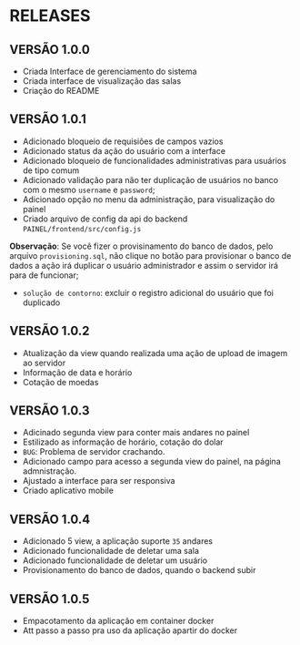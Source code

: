 # RELEASES

## VERSÃO 1.0.0

* Criada Interface de gerenciamento do sistema
* Criada interface de visualização das salas
* Criação do README

## VERSÃO 1.0.1

* Adicionado bloqueio de requisiões de campos vazios
* Adicionado status da ação do usuário com a interface
* Adicionado bloqueio de funcionalidades administrativas para usuários de tipo comum
* Adicionado validação para não ter duplicação de usuários no banco com o mesmo `username` e `password`;
* Adicionado opção no menu da administração, para visualização do painel
* Criado arquivo de config da api do backend `PAINEL/frontend/src/config.js`
 
**Observação**: Se você fizer o provisinamento do banco de dados, pelo arquivo `provisioning.sql`, não clique no botão para provisionar o banco de dados
a ação irá duplicar o usuário administrador e assim o servidor irá para de funcionar;

- `solução de contorno`: excluir o registro adicional do usuário que foi duplicado

## VERSÃO 1.0.2

* Atualização da view quando realizada uma ação de upload de imagem ao servidor
* Informação de data e horário
* Cotação de moedas


## VERSÃO 1.0.3 

* Adicinado segunda view para conter mais andares no painel
* Estilizado as informação de horário, cotação do dolar
* `BUG`: Problema de servidor crachando.
* Adicionado campo para acesso a segunda view  do painel, na página admnistração. 
* Ajustado a interface para ser responsiva
* Criado aplicativo mobile

## VERSÃO 1.0.4

* Adicionado 5 view, a aplicação suporte `35` andares
* Adicionado funcionalidade de deletar uma sala
* Adicionado funcionalidade de deletar um usuário
* Provisionamento do banco de dados, quando o backend subir

## VERSÃO 1.0.5 

* Empacotamento da aplicação em container docker
* Att passo a passo pra uso da aplicação apartir do docker
